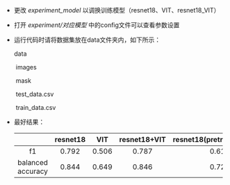 + 更改 *experiment_model* 以调换训练模型（resnet18、VIT、resnet18_VIT）

+ 打开 *experiment/对应模型* 中的config文件可以查看参数设置

+ 运行代码时请将数据集放在data文件夹内，如下所示：

  data

  ​	images

  ​	mask

  ​	test_data.csv

  ​	train_data.csv

+ 最好结果：

  |                   | resnet18 |  VIT  | resnet18+VIT | resnet18(pretrained=False) |
  | :---------------: | :------: | :---: | :----------: | :------------------------: |
  |        f1         |  0.792   | 0.506 |    0.787     |           0.614            |
  | balanced accuracy |  0.844   | 0.649 |    0.846     |           0.720            |

  